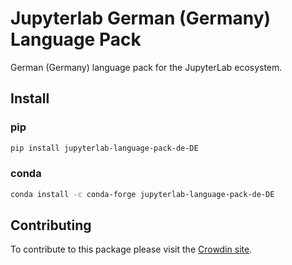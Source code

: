 # Jupyterlab German (Germany) Language Pack

German (Germany) language pack for the JupyterLab ecosystem.

## Install

### pip

```bash
pip install jupyterlab-language-pack-de-DE
```

### conda

```bash
conda install -c conda-forge jupyterlab-language-pack-de-DE
```

## Contributing

To contribute to this package please visit the [Crowdin site](https://crowdin.com/project/jupyterlab).
